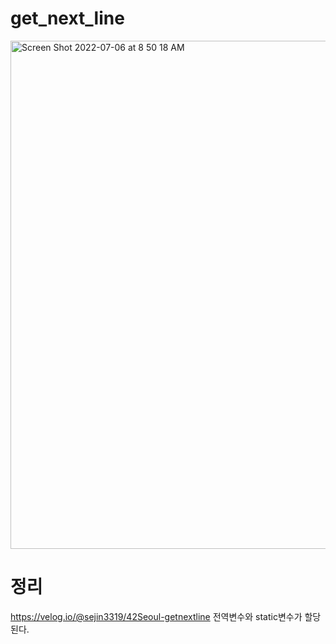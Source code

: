# get_next_line

<img width="813" alt="Screen Shot 2022-07-06 at 8 50 18 AM" src="https://user-images.githubusercontent.com/61305083/177435018-1427b3b5-15b2-489b-b903-5b2260e2b78e.png">

# 정리
https://velog.io/@sejin3319/42Seoul-getnextline
전역변수와 static변수가 할당된다.
